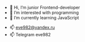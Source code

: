 - 👋 Hi, I’m junior Frontend-developer
- 👀 I’m interested with programming
- 🌱 I’m currently learning JavaScript
<!-- - 💞️ I’m looking to collaborate on ... -->
- 📫 eve982@yandex.ru
- 📫 Telegram eve982
<!---
Eve982/Eve982 is a ✨ special ✨ repository because its `README.md` (this file) appears on your GitHub profile.
You can click the Preview link to take a look at your changes.
--->
